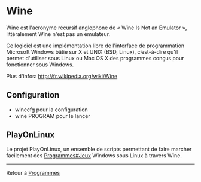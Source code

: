 # Wine

Wine est l'acronyme récursif anglophone de « Wine Is Not an Emulator »,
littéralement Wine n'est pas un émulateur.

Ce logiciel est une implémentation libre de l'interface de programmation
Microsoft Windows bâtie sur X et UNIX (BSD, Linux), c’est-à-dire qu'il
permet d'utiliser sous Linux ou Mac OS X des programmes conçus pour
fonctionner sous Windows.

Plus d'infos: <http://fr.wikipedia.org/wiki/Wine>

## Configuration

- winecfg pour la configuration
- wine PROGRAM pour le lancer

## PlayOnLinux

Le projet PlayOnLinux, un ensemble de scripts permettant de faire
marcher facilement des [Programmes#Jeux](Programmes#Jeux)
Windows sous Linux à travers Wine.

------------------------------------------------------------------------

Retour à [Programmes](Programmes)
